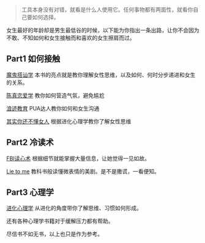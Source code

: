
> 工具本身没有对错，就看是什么人使用它。任何事物都有两面性，就看你自己要如何选择。

女生最好的年龄却是男生最低谷的时候，以下能为你指出一条出路，让你不会因为不敢、不知如何和女生接触而和喜欢的女生擦肩而过。

## Part1 如何接触
[魔鬼搭讪学](http://vdisk.weibo.com/s/Cf5FSVnrXmY59)
本书的亮点就是教你理解女性思维，以及如何、何时分步递进和女生的关系。

[陈真恋爱学](https://list.youku.com/show/id_z2b2a0338e95111e28645.html?spm=a2h0j.11185381.bpmodule-playpage-righttitle.5~H2~A)
教你如何营造气氛，避免尴尬

[浪迹教育](http://www.puamap.com)
PUA达人教你如何和女生沟通

[其实你还不懂女人](https://item.taobao.com/item.htm?spm=a230r.1.14.79.2093f72aMmewDW&id=571710167088&ns=1&abbucket=12#detail)
根据进化心理学教你了解女性思维

## Part2 冷读术
[FBI读心术](https://item.jd.com/27615039476.html?jd_pop=d99ce059-5872-42ce-b9e5-60dc3382fcd7&abt=0)
根据细节就能掌握大量信息，让她觉得一见如故。

[Lie to me](https://baike.baidu.com/item/别对我说谎/26622?fr=aladdin)
教科书般读懂微表情的美剧。是不是撒谎，一看便知。

## Part3 心理学
[进化心理学](http://vdisk.weibo.com/s/aySxwhBXpZjhB?category_id=0&parents_ref=aySxwhBXpZjAl)
从进化的角度带你了解思维、习惯如何形成。

还有各种心理学书籍对于缓解压力都有帮助。

尽信书不如无书，以上也只是作为参考。
